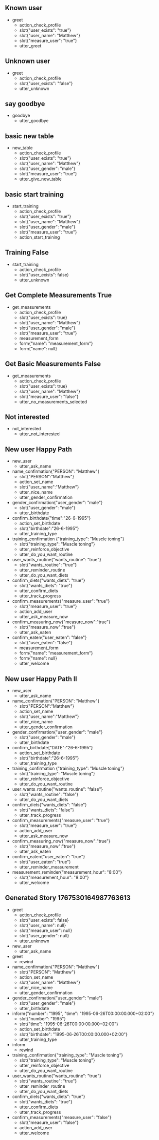 ## Known user
* greet
  - action_check_profile
  - slot{"user_exists": "true"}
  - slot{"user_name": "Matthew"}
  - slot{"measure_user": "true"}
  - utter_greet

## Unknown user
* greet
  - action_check_profile
  - slot{"user_exists": "false"}
  - utter_unknown

## say goodbye
* goodbye
  - utter_goodbye

## basic new table
* new_table
  - action_check_profile
  - slot{"user_exists": "true"}
  - slot{"user_name": "Matthew"}
  - slot{"user_gender": "male"}
  - slot{"measure_user": "true"}
  - utter_give_new_table


## basic start training
* start_training
  - action_check_profile
  - slot{"user_exists": "true"}
  - slot{"user_name": "Matthew"}
  - slot{"user_gender": "male"}
  - slot{"measure_user": "true"}
  - action_start_training

## Training False
* start_training
    - action_check_profile
    - slot{"user_exists": false}
    - utter_unknown

## Get Complete Measurements True
  * get_measurements
      - action_check_profile
      - slot{"user_exists": true}
      - slot{"user_name": "Matthew"}
      - slot{"user_gender": "male"}
      - slot{"measure_user": "true"}
      - measurement_form
      - form{"name": "measurement_form"}
      - form{"name": null}


## Get Basic Measurements False
  * get_measurements
      - action_check_profile
      - slot{"user_exists": true}
      - slot{"user_name": "Matthew"}
      - slot{"measure_user": "false"}
      - utter_no_measurements_selected

## Not interested
  * not_interested
      - utter_not_interested

## New user Happy Path
  * new_user
      - utter_ask_name
  * name_confirmation{"PERSON": "Matthew"}
      - slot{"PERSON":"Matthew"}
      - action_set_name
      - slot{"user_name":"Matthew"}
      - utter_nice_name
      - utter_gender_confirmation
  * gender_confirmation{"user_gender": "male"}
      - slot{"user_gender": "male"}
      - utter_birthdate
  * confirm_birthdate{"time":"26-6-1995"}
      - action_set_birthdate
      - slot{"birthdate":"26-6-1995"}
      - utter_training_type
  * training_confirmation {"training_type": "Muscle toning"}
      - slot{"training_type": "Muscle toning"}
      - utter_reinforce_objective
      - utter_do_you_want_routine
  * user_wants_routine{"wants_routine": "true"}
      - slot{"wants_routine": "true"}
      - utter_reminder_routine
      - utter_do_you_want_diets
  * confirm_diets{"wants_diets": "true"}
      - slot{"wants_diets": "true"}
      - utter_confirm_diets
      - utter_track_progress
  * confirm_measurements{"measure_user": "true"}
      - slot{"measure_user": "true"}
      - action_add_user
      - utter_ask_measure_now
  * confirm_measuring_now{"measure_now":"true"}
      - slot{"measure_now":"true"}
      - utter_ask_eaten
  * confirm_eaten{"user_eaten": "false"}
      - slot{"user_eaten": "false"}
      - measurement_form
      - form{"name": "measurement_form"}
      - form{"name": null}
      - utter_welcome

## New user Happy Path II
  * new_user
      - utter_ask_name
  * name_confirmation{"PERSON": "Matthew"}
      - slot{"PERSON":"Matthew"}
      - action_set_name
      - slot{"user_name":"Matthew"}
      - utter_nice_name
      - utter_gender_confirmation
  * gender_confirmation{"user_gender": "male"}
      - slot{"user_gender": "male"}
      - utter_birthdate
  * confirm_birthdate{"DATE":"26-6-1995"}
      - action_set_birthdate
      - slot{"birthdate":"26-6-1995"}
      - utter_training_type
  * training_confirmation {"training_type": "Muscle toning"}
      - slot{"training_type": "Muscle toning"}
      - utter_reinforce_objective
      - utter_do_you_want_routine
  * user_wants_routine{"wants_routine": "false"}
      - slot{"wants_routine": "false"}
      - utter_do_you_want_diets
  * confirm_diets{"wants_diets": "false"}
      - slot{"wants_diets": "false"}
      - utter_track_progress
  * confirm_measurements{"measure_user": "true"}
      - slot{"measure_user": "true"}
      - action_add_user
      - utter_ask_measure_now
  * confirm_measuring_now{"measure_now":"true"}
      - slot{"measure_now":"true"}
      - utter_ask_eaten
  * confirm_eaten{"user_eaten": "true"}
      - slot{"user_eaten": "true"}
      - utter_reminder_measurement
  * measurement_reminder{"measurement_hour": "8:00"}
      - slot{"measurement_hour": "8:00"}
      - utter_welcome

## Generated Story 1767530164987763613
* greet
    - action_check_profile
    - slot{"user_exists": false}
    - slot{"user_name": null}
    - slot{"measure_user": null}
    - slot{"user_gender": null}
    - utter_unknown
* new_user
    - utter_ask_name
* greet
    - rewind
* name_confirmation{"PERSON": "Matthew"}
    - slot{"PERSON": "Matthew"}
    - action_set_name
    - slot{"user_name": "Matthew"}
    - utter_nice_name
    - utter_gender_confirmation
* gender_confirmation{"user_gender": "male"}
    - slot{"user_gender": "male"}
    - utter_birthdate
* inform{"number": "1995", "time": "1995-06-26T00:00:00.000+02:00"}
    - slot{"number": "1995"}
    - slot{"time": "1995-06-26T00:00:00.000+02:00"}
    - action_set_birthdate
    - slot{"birthdate": "1995-06-26T00:00:00.000+02:00"}
    - utter_training_type
* inform
    - rewind
* training_confirmation{"training_type": "Muscle toning"}
    - slot{"training_type": "Muscle toning"}
    - utter_reinforce_objective
    - utter_do_you_want_routine
* user_wants_routine{"wants_routine": "true"}
    - slot{"wants_routine": "true"}
    - utter_reminder_routine
    - utter_do_you_want_diets
* confirm_diets{"wants_diets": "true"}
    - slot{"wants_diets": "true"}
    - utter_confirm_diets
    - utter_track_progress
* confirm_measurements{"measure_user": "false"}
    - slot{"measure_user": "false"}
    - action_add_user
    - utter_welcome
